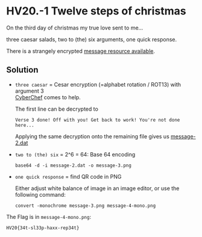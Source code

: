 # HV20.-1 Twelve steps of christmas

On the third day of christmas my true love sent to me...

three caesar salads,
two to (the) six arguments,
one quick response.

There is a strangely encrypted [message resource available](message-1.txt).

## Solution

- `three caesar` = Cesar encryption (=alphabet rotation / ROT13) with argument 3  
[CyberChef](https://gchq.github.io/CyberChef/) comes to help.

  The first line can be decrypted to 

      Verse 3 done! Off with you! Get back to work! You're not done here...

  Applying the same decryption onto the remaining file gives us [message-2.dat](message-2.dat)

- `two to (the) six` = 2^6 = 64: Base 64 encoding

      base64 -d -i message-2.dat -o message-3.png

- `one quick response` = find QR code in PNG

    Either adjust white balance of image in an image editor, or use the following command:

      convert -monochrome message-3.png message-4-mono.png

The Flag is in `message-4-mono.png`:

    HV20{34t-sl33p-haxx-rep34t}